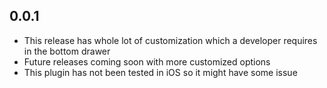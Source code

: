 ## 0.0.1

* This release has whole lot of customization which a developer requires in the bottom drawer
* Future releases coming soon with more customized options
* This plugin has not been tested in iOS so it might have some issue
